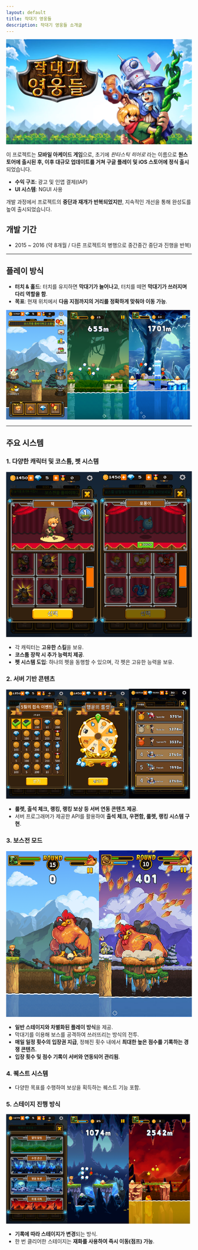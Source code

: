 ```yaml
---
layout: default
title: 작대기 영웅들
description: 작대기 영웅들 소개글
---
```

![image56.png](./assets/image56.png)

이 프로젝트는 **모바일 아케이드 게임**으로, 초기에 _판타스틱 히어로_ 라는 이름으로 **원스토어에 출시된 후, 이후 대규모 업데이트를 거쳐 구글 플레이 및 iOS 스토어에 정식 출시**되었습니다.

- **수익 구조**: 광고 및 인앱 결제(IAP)
- **UI 시스템**: NGUI 사용

개발 과정에서 프로젝트의 **중단과 재개가 반복되었지만**, 지속적인 개선을 통해 완성도를 높여 출시되었습니다.

## 개발 기간

- 2015 ~ 2016 (약 8개월 / 다른 프로젝트의 병행으로 중간중간 중단과 진행을 반복)

---

## 플레이 방식

- **터치 & 홀드**: 터치를 유지하면 **막대기가 늘어나고**, 터치를 떼면 **막대기가 쓰러지며 다리 역할을 함**.
- **목표**: 현재 위치에서 **다음 지점까지의 거리를 정확하게 맞춰야 이동 가능**.

<img src="./assets/image57.png" width="33%" height="33%"><img src="./assets/image58.png" width="33%" height="33%"><img src="./assets/image59.png" width="33%" height="33%">

---

## 주요 시스템

### **1. 다양한 캐릭터 및 코스튬, 펫 시스템**

<img src="./assets/image65.png" width="50%" height="50%"><img src="./assets/image66.png" width="50%" height="50%">

- 각 캐릭터는 **고유한 스킬**을 보유.
- **코스튬 장착 시 추가 능력치 제공**.
- **펫 시스템 도입**: 하나의 펫을 동행할 수 있으며, 각 펫은 고유한 능력을 보유.

### **2. 서버 기반 콘텐츠**

<img src="./assets/image60.png" width="33%" height="33%"><img src="./assets/image61.png" width="33%" height="33%"><img src="./assets/image62.png" width="33%" height="33%">

- **룰렛, 출석 체크, 랭킹, 랭킹 보상 등 서버 연동 콘텐츠 제공**.
- 서버 프로그래머가 제공한 API를 활용하여 **출석 체크, 우편함, 룰렛, 랭킹 시스템 구현**.

### **3. 보스전 모드**

<img src="./assets/image63.png" width="50%" height="50%"><img src="./assets/image64.png" width="50%" height="50%">

- **일반 스테이지와 차별화된 플레이 방식**을 제공.
- 막대기를 이용해 보스를 공격하여 쓰러뜨리는 방식의 전투.
- **매일 일정 횟수의 입장권 지급**, 정해진 횟수 내에서 **최대한 높은 점수를 기록하는 경쟁 콘텐츠**.
- **입장 횟수 및 점수 기록이 서버와 연동되어 관리됨**.

### **4. 퀘스트 시스템**

- 다양한 목표를 수행하여 보상을 획득하는 퀘스트 기능 포함.

### **5. 스테이지 진행 방식**

<img src="./assets/image67.png" width="33%" height="33%"><img src="./assets/image68.png" width="33%" height="33%"><img src="./assets/image69.png" width="33%" height="33%">

- **기록에 따라 스테이지가 변경**되는 방식.
- 한 번 클리어한 스테이지는 **재화를 사용하여 즉시 이동(점프) 가능**.
